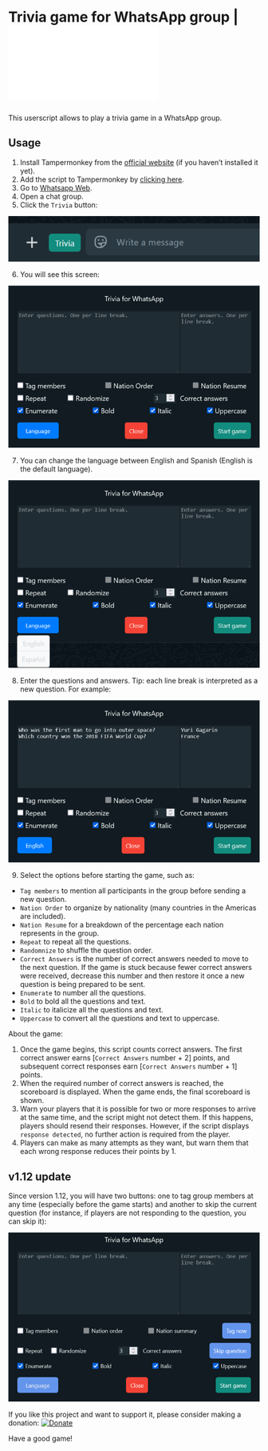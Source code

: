 # Trivia game for WhatsApp group | ![Leer en Español](README_es.md)

This userscript allows to play a trivia game in a WhatsApp group.

## Usage

1. Install Tampermonkey from the [official website](https://www.tampermonkey.net/) (if you haven’t installed it yet).
2. Add the script to Tampermonkey by [clicking here](https://raw.githubusercontent.com/GiovJ-97/Whatsapp-trivia-script/main/src/main.user.js).
3. Go to [Whatsapp Web](https://web.whatsapp.com/).
4. Open a chat group.
5. Click the `Trivia` button:

![Trivia game for WhatsApp group](misc/button.png)

6. You will see this screen:

![Trivia game for WhatsApp group](misc/ui.png)
   
7. You can change the language between English and Spanish (English is the default language).

![Trivia game for WhatsApp group](misc/ui_lang.png)

8. Enter the questions and answers. Tip: each line break is interpreted as a new question. For example:

![Trivia game for WhatsApp group](misc/ui_example.png)

9. Select the options before starting the game, such as:
- `Tag members` to mention all participants in the group before sending a new question.
- `Nation Order` to organize by nationality (many countries in the Americas are included).
- `Nation Resume` for a breakdown of the percentage each nation represents in the group.
- `Repeat` to repeat all the questions.
- `Randomnize` to shuffle the question order.
- `Correct Answers` is the number of correct answers needed to move to the next question. If the game is stuck because fewer correct answers were received, decrease this number and then restore it once a new question is being prepared to be sent.
- `Enumerate` to number all the questions.
- `Bold` to bold all the questions and text.
- `Italic` to italicize all the questions and text.
- `Uppercase` to convert all the questions and text to uppercase.

About the game:
1. Once the game begins, this script counts correct answers. The first correct answer earns [`Correct Answers` number + 2] points, and subsequent correct responses earn [`Correct Answers` number + 1] points.
2. When the required number of correct answers is reached, the scoreboard is displayed. When the game ends, the final scoreboard is shown.
3. Warn your players that it is possible for two or more responses to arrive at the same time, and the script might not detect them. If this happens, players should resend their responses. However, if the script displays `response detected`, no further action is required from the player.
5. Players can make as many attempts as they want, but warn them that each wrong response reduces their points by 1.

## v1.12 update

Since version 1.12, you will have two buttons: one to tag group members at any time (especially before the game starts) and another to skip the current question (for instance, if players are not responding to the question, you can skip it):

![Trivia game for WhatsApp group](misc/ui_1.12.png)

If you like this project and want to support it, please consider making a donation:
[![Donate](https://raw.githubusercontent.com/stefan-niedermann/paypal-donate-button/master/paypal-donate-button.png)](https://paypal.me/DrSigilo?country.x=MX&locale.x=es_XC)

Have a good game!


